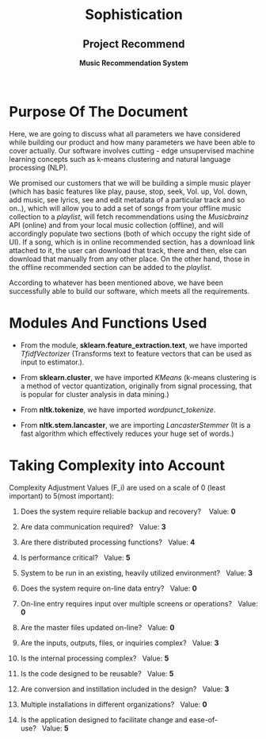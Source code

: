 <div align=center>
  <h1>Sophistication</h1>
  <h2>Project Recommend</h2>
  <b> Music Recommendation System </b><br />
</div><br /><br />

# Purpose Of The Document

Here, we are going to discuss what all parameters we have considered while building our product and how many parameters we have been able to cover actually. Our software involves cutting - edge unsupervised machine learning concepts such as k-means clustering and natural language processing (NLP).

We promised our customers that we will be building a simple music player (which has basic features like play, pause, stop, seek, Vol. up, Vol. down, add music, see lyrics, see and edit metadata of a particular track and so on..), which will allow you to add a set of songs from your offline music collection to a _playlist_, will fetch recommendations using the _Musicbrainz_ API (online) and from your local music collection (offline), and will accordingly populate two sections (both of which occupy the right side of UI). If a song, which is in online recommended section, has a download link attached to it, the user can download that track, there and then, else can download that manually from any other place. On the other hand, those in the offline recommended section can be added to the _playlist_.

According to whatever has been mentioned above, we have been successfully able to build our software, which meets all the requirements.

# Modules And Functions Used

- From the module, **sklearn.feature_extraction.text**, we have imported _TfidfVectorizer_ (Transforms text to feature vectors that can be used as input to estimator.).

- From **sklearn.cluster**, we have imported _KMeans_ (k-means clustering is a method of vector quantization, originally from signal processing, that is popular for cluster analysis in data mining.)

- From **nltk.tokenize**, we have imported _wordpunct_tokenize_.

-  From **nltk.stem.lancaster**, we are importing _LancasterStemmer_ (It is a fast algorithm which effectively reduces your huge set of words.)

# Taking Complexity into Account

Complexity Adjustment Values (F_i) are used on a scale of 0 (least important) to 5(most important):

1. Does the system require reliable backup and recovery?&nbsp;&nbsp;&nbsp; Value: **0**

2. Are data communication required?&nbsp;&nbsp;&nbsp;Value: **3**
3. Are there distributed processing functions?&nbsp;&nbsp;&nbsp;Value: **4**

4. Is performance critical?&nbsp;&nbsp;&nbsp;Value: **5**

5. System to be run in an existing, heavily utilized environment?&nbsp;&nbsp;&nbsp;Value: **3**

6. Does the system require on-line data entry?&nbsp;&nbsp;&nbsp;Value: **0**

7. On-line entry requires input over multiple screens or operations?&nbsp;&nbsp;&nbsp;Value: **0**

8. Are the master files updated on-line?&nbsp;&nbsp;&nbsp;Value: **0**

9. Are the inputs, outputs, files, or inquiries complex?&nbsp;&nbsp;&nbsp;Value: **3**

10. Is the internal processing complex?&nbsp;&nbsp;&nbsp;Value: **5**

11. Is the code designed to be reusable?&nbsp;&nbsp;&nbsp;Value: **5**

12. Are conversion and instillation included in the design?&nbsp;&nbsp;&nbsp;Value: **3**

13. Multiple installations in different organizations?&nbsp;&nbsp;&nbsp;Value: **0**

14. Is the application designed to facilitate change and ease-of-use?&nbsp;&nbsp;&nbsp;Value: **5**
